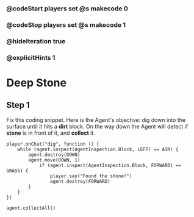 ### @codeStart players set @s makecode 0
### @codeStop players set @s makecode 1

### @hideIteration true 
### @explicitHints 1


# Deep Stone 

## Step 1
Fix this coding snippet. Here is the Agent's objective: dig down into the surface until it hits a **dirt** block. On the way down the Agent will detect if **stone** is in front of it, and **collect** it. 



```template
player.onChat("dig", function () {
    while (agent.inspect(AgentInspection.Block, LEFT) == AIR) {
        agent.destroy(DOWN)
        agent.move(DOWN, 1)
            if (agent.inspect(AgentInspection.Block, FORWARD) == GRASS) {
                player.say("Found the stone!")
                agent.destroy(FORWARD)
        }
    }
})
```
```ghost
agent.collectAll()
```
